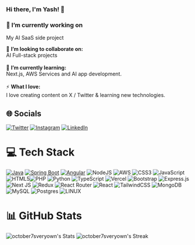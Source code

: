 ### Hi there, **I'm Yash!** 👋

### 🔭 I’m currently working on 
My AI SaaS side project </br>

👯 **I’m looking to collaborate on:**  <br>AI Full-stack projects<br><br>🌱 **I’m currently learning:**  <br>Next.js, AWS Services and AI app development.<br><br>⚡ **What I love:**  <br>I love creating content on X / Twitter & learning new technologies.

## 🌐 Socials

[![Twitter](https://img.shields.io/badge/Twitter-%231DA1F2.svg?logo=Twitter&logoColor=white)](https://twitter.com/ezSnippet) [![Instagram](https://img.shields.io/badge/Instagram-%23E4405F.svg?logo=Instagram&logoColor=white)](https://instagram.com/october7sveryown) [![LinkedIn](https://img.shields.io/badge/LinkedIn-%230077B5.svg?logo=linkedin&logoColor=white)](https://linkedin.com/in/yash-thaker)

# 💻 Tech Stack

[![Java](https://img.shields.io/badge/Java-%23FF3333.svg?style=for-the-badge&logo=java&logoColor=white)](https://www.java.com/) [![Spring Boot](https://img.shields.io/badge/Spring_Boot-%236DB33F.svg?style=for-the-badge&logo=spring&logoColor=wh)](https://spring.io/projects/spring-boot) [![Angular](https://img.shields.io/badge/Angular-%23DD0031.svg?style=for-the-badge&logo=angular&logoColor=white)](https://angular.io/) ![NodeJS](https://img.shields.io/badge/node.js-6DA55F?style=for-the-badge&logo=node.js&logoColor=white) ![AWS](https://img.shields.io/badge/AWS-%23FF9900.svg?style=for-the-badge&logo=amazon-aws&logoColor=white) ![CSS3](https://img.shields.io/badge/css3-%231572B6.svg?style=for-the-badge&logo=css3&logoColor=white) ![JavaScript](https://img.shields.io/badge/javascript-%23323330.svg?style=for-the-badge&logo=javascript&logoColor=%23F7DF1E) ![HTML5](https://img.shields.io/badge/html5-%23E34F26.svg?style=for-the-badge&logo=html5&logoColor=white)![PHP](https://img.shields.io/badge/php-%23777BB4.svg?style=for-the-badge&logo=php&logoColor=white) ![Python](https://img.shields.io/badge/python-3670A0?style=for-the-badge&logo=python&logoColor=ffdd54) ![TypeScript](https://img.shields.io/badge/typescript-%23007ACC.svg?style=for-the-badge&logo=typescript&logoColor=white) ![Vercel](https://img.shields.io/badge/vercel-%23000000.svg?style=for-the-badge&logo=vercel&logoColor=white)  ![Bootstrap](https://img.shields.io/badge/bootstrap-%23563D7C.svg?style=for-the-badge&logo=bootstrap&logoColor=white)  ![Express.js](https://img.shields.io/badge/express.js-%23404d59.svg?style=for-the-badge&logo=express&logoColor=%2361DAFB) ![Next JS](https://img.shields.io/badge/Next-black?style=for-the-badge&logo=next.js&logoColor=white) ![Redux](https://img.shields.io/badge/redux-%23593d88.svg?style=for-the-badge&logo=redux&logoColor=white) ![React Router](https://img.shields.io/badge/React_Router-CA4245?style=for-the-badge&logo=react-router&logoColor=white) ![React](https://img.shields.io/badge/react-%2320232a.svg?style=for-the-badge&logo=react&logoColor=%2361DAFB) ![TailwindCSS](https://img.shields.io/badge/tailwindcss-%2338B2AC.svg?style=for-the-badge&logo=tailwind-css&logoColor=white) ![MongoDB](https://img.shields.io/badge/MongoDB-%234ea94b.svg?style=for-the-badge&logo=mongodb&logoColor=white) ![MySQL](https://img.shields.io/badge/mysql-%2300f.svg?style=for-the-badge&logo=mysql&logoColor=white) ![Postgres](https://img.shields.io/badge/postgres-%23316192.svg?style=for-the-badge&logo=postgresql&logoColor=white) ![LINUX](https://img.shields.io/badge/Linux-FCC624?style=for-the-badge&logo=linux&logoColor=black) 


# 📊 GitHub Stats
![october7sveryown's Stats](https://github-readme-stats.vercel.app/api?username=october7sveryown&theme=vue-dark&show_icons=true&hide_border=false&count_private=true)
![october7sveryown's Streak](https://github-readme-streak-stats.herokuapp.com/?user=october7sveryown&theme=vue-dark&hide_border=false)<br/>
<!--
**october7sveryown/october7sveryown** is a ✨ _special_ ✨ repository because its `README.md` (this file) appears on your GitHub profile.

Here are some ideas to get you started:


- 🌱 I’m currently learning ...
- 👯 I’m looking to collaborate on ...
- 🤔 I’m looking for help with ...
- 💬 Ask me about ...
- 📫 How to reach me: ...
- 😄 Pronouns: ...
- ⚡ Fun fact: ...
-->
